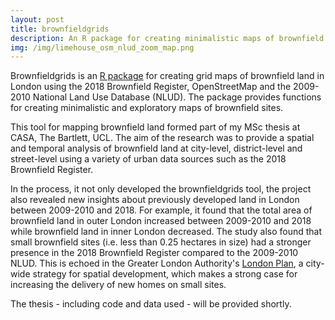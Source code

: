 ```yaml
---
layout: post
title: brownfieldgrids
description: An R package for creating minimalistic maps of brownfield land in London
img: /img/limehouse_osm_nlud_zoom_map.png
---
```


Brownfieldgrids is an <a href="https://github.com/lbuk/brownfieldgrids">R package</a> for creating grid maps of brownfield land in London using the 2018 Brownfield Register, OpenStreetMap and the 2009-2010 National Land Use Database (NLUD). The package provides functions for creating minimalistic and exploratory maps of brownfield sites.

This tool for mapping brownfield land formed part of my MSc thesis at CASA, The Bartlett, UCL. The aim of the research was to provide a spatial and temporal analysis of brownfield land at city-level, district-level and street-level using a variety of urban data sources such as the 2018 Brownfield Register. 

In the process, it not only developed the brownfieldgrids tool, the project also revealed new insights about previously developed land in London between 2009-2010 and 2018. For example, it found that the total area of brownfield land in outer London increased between 2009-2010 and 2018 while brownfield land in inner London decreased. The study also found that small brownfield sites (i.e. less than 0.25 hectares in size) had a stronger presence in the 2018 Brownfield Register compared to the 2009-2010 NLUD. This is echoed in the Greater London Authority's <a href="https://www.london.gov.uk/what-we-do/planning/london-plan">London Plan</a>, a city-wide strategy for spatial development, which makes a strong case for increasing the delivery of new homes on small sites.

The thesis - including code and data used - will be provided shortly.
